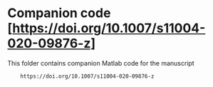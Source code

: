 # Companion code [https://doi.org/10.1007/s11004-020-09876-z]

This folder contains companion Matlab code for the manuscript 


        https://doi.org/10.1007/s11004-020-09876-z
